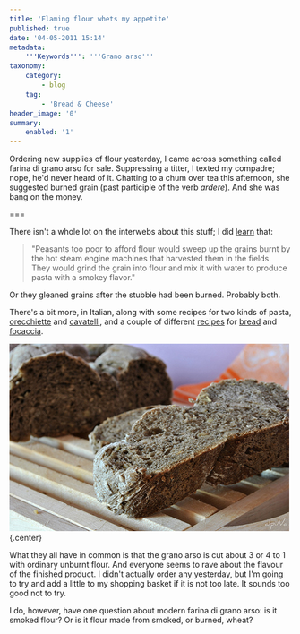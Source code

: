 ```yaml
---
title: 'Flaming flour whets my appetite'
published: true
date: '04-05-2011 15:14'
metadata:
    '''Keywords''': '''Grano arso'''
taxonomy:
    category:
        - blog
    tag:
        - 'Bread & Cheese'
header_image: '0'
summary:
    enabled: '1'
---
```


Ordering new supplies of flour yesterday, I came across something called farina di grano arso for sale. Suppressing a titter, I texted my compadre; nope, he'd never heard of it. Chatting to a chum over tea this afternoon, she suggested burned grain (past participle of the verb _ardere_). And she was bang on the money.

===

There isn't a whole lot on the interwebs about this stuff; I did [learn](http://www.parlafood.com/grano-arso-prodotto-tipico/) that: 

> "Peasants too poor to afford flour would sweep up the grains burnt by the hot steam engine machines that harvested them in the fields. They would grind the grain into flour and mix it with water to produce pasta with a smokey flavor."


Or they gleaned grains after the stubble had been burned. Probably both.

There's a bit more, in Italian, along with some recipes for two kinds of pasta, [orecchiette](http://unpezzodellamiamaremma.com/la-farina-di-grano-arso-la-storia-e-le-orecchiette/) and [cavatelli](http://blog.saporideisassi.it/2010/06/cavatelli-grano-arso-pomodorini-cacioricotta/), and a couple of different [recipes](http://www.scattidigusto.it/2010/02/22/piatti-recuperati-il-pane-di-lydia/) for [bread](http://losciefscientifico.blogspot.com/2010/02/pagnotta-con-farina-di-grano-arso.html) and [focaccia](http://www.glutine.com/focaccia-pugliese-con-farina-di-grano-bruciato-di-canosa/).

![Bread with grano arso](5339201938_28425323db.jpg){.center}

What they all have in common is that the grano arso is cut about 3 or 4 to 1 with ordinary unburnt flour. And everyone seems to rave about the flavour of the finished product. I didn't actually order any yesterday, but I'm going to try and add a little to my shopping basket if it is not too late. It sounds too good not to try.

I do, however, have one question about modern farina di grano arso: is it smoked flour? Or is it flour made from smoked, or burned, wheat?